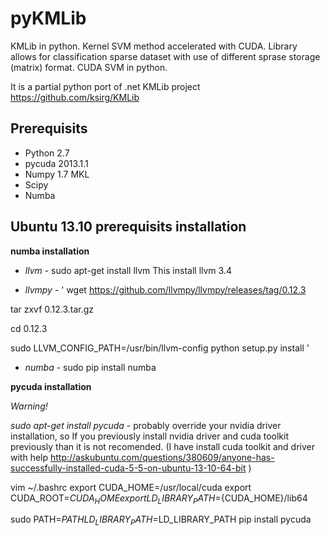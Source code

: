 pyKMLib
=======

KMLib in python. Kernel SVM method accelerated with CUDA.
Library allows for classification sparse dataset with use of different sprase storage (matrix) format.
CUDA SVM in python.

It is a partial python port of .net KMLib project https://github.com/ksirg/KMLib 



Prerequisits
-------------
* Python 2.7
* pycuda 2013.1.1
* Numpy 1.7 MKL
* Scipy
* Numba


Ubuntu 13.10 prerequisits installation
-----------

**numba installation** 

* *llvm* - sudo apt-get install llvm 
This install llvm 3.4

* *llvmpy* - 
'
wget https://github.com/llvmpy/llvmpy/releases/tag/0.12.3

tar zxvf 0.12.3.tar.gz

cd 0.12.3

sudo LLVM_CONFIG_PATH=/usr/bin/llvm-config python setup.py install
'

* *numba* - sudo pip install numba

**pycuda installation**

*Warning!*

*sudo apt-get install pycuda* - probably override your nvidia driver installation, so If you previously install nvidia driver and cuda toolkit previously than it is not recomended. (I have install cuda toolkit and driver with help http://askubuntu.com/questions/380609/anyone-has-successfully-installed-cuda-5-5-on-ubuntu-13-10-64-bit )

vim ~/.bashrc 
export CUDA_HOME=/usr/local/cuda
export CUDA_ROOT=${CUDA_HOME}
export LD_LIBRARY_PATH=${CUDA_HOME}/lib64

sudo PATH=$PATH LD_LIBRARY_PATH=$LD_LIBRARY_PATH pip install pycuda

